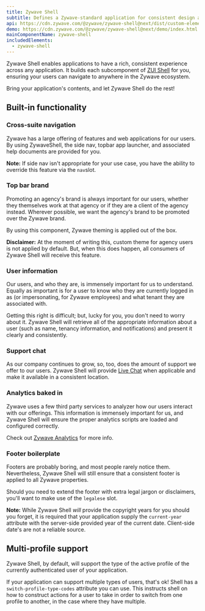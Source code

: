 ```yaml
---
title: Zywave Shell
subtitle: Defines a Zywave-standard application for consistent design and navigation.
api: https://cdn.zywave.com/@zywave/zywave-shell@next/dist/custom-elements.json
demo: https://cdn.zywave.com/@zywave/zywave-shell@next/demo/index.html
mainComponentName: zywave-shell
includedElements:
  - zywave-shell
---
```

Zywave Shell enables applications to have a rich, consistent experience across any application. It builds each subcomponent of [ZUI Shell](/design-system/components/shell) for you, ensuring your users can navigate to anywhere in the Zywave ecosystem. 

Bring your application's contents, and let Zywave Shell do the rest!

## Built-in functionality

### Cross-suite navigation

Zywave has a large offering of features and web applications for our users. By using ZywaveShell, the side nav, topbar app launcher, and associated help documents are provided for you.

**Note:** If side nav isn't appropriate for your use case, you have the ability to override this feature via the `nav`slot.

### Top bar brand

Promoting an agency's brand is always important for our users, whether they themselves work at that agency or if they are a client of the agency instead. Wherever possible, we want the agency's brand to be promoted over the Zywave brand.

By using this component, Zywave theming is applied out of the box.

**Disclaimer:** At the moment of writing this, custom theme for agency users is not applied by default. But, when this does happen, all consumers of Zywave Shell will receive this feature.

### User information

Our users, and who they are, is immensely important for us to understand. Equally as important is for a user to know who they are currently logged in as (or impersonating, for Zywave employees) and what tenant they are associated with.

Getting this right is difficult; but, lucky for you, you don't need to worry about it. Zywave Shell will retrieve all of the appropriate information about a user (such as name, tenancy information, and notifications) and present it clearly and consistently.

### Support chat

As our company continues to grow, so, too, does the amount of support we offer to our users. Zywave Shell will provide [Live Chat](/application-framework/components/livechat/) when applicable and make it available in a consistent location.

### Analytics baked in

Zywave uses a few third party services to analyzer how our users interact with our offerings. This information is immensely important for us, and Zywave Shell will ensure the proper analytics scripts are loaded and configured correctly.

Check out [Zywave Analytics](/application-framework/components/analytics) for more info.

### Footer boilerplate

Footers are probably boring, and most people rarely notice them. Nevertheless, Zywave Shell will still ensure that a consistent footer is applied to all Zywave properties.

Should you need to extend the footer with extra legal jargon or disclaimers, you'll want to make use of the `legalese` slot.

**Note:** While Zywave Shell *will* provide the copyright years for you should you forget, it is required that your application supply the `current-year` attribute with the server-side provided year of the current date. Client-side date's are not a reliable source.

## Multi-profile support

Zywave Shell, by default, will support the type of the active profile of the currently authenticated user of your application.

If your application can support multiple types of users, that's ok! Shell has a `switch-profile-type-codes` attribute you can use. This instructs shell on how to construct actions for a user to take in order to switch from one profile to another, in the case where they have multiple.
